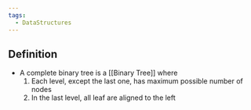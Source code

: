 ```yaml
---
tags:
  - DataStructures
---
```

## Definition
- A complete binary tree is a [[Binary Tree]] where
	1. Each level, except the last one, has maximum possible number of nodes
	2. In the last level, all leaf are aligned to the left